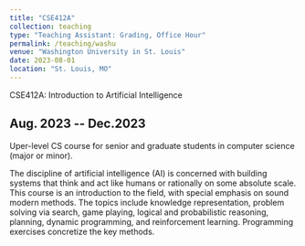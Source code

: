 ```yaml
---
title: "CSE412A"
collection: teaching
type: "Teaching Assistant: Grading, Office Hour"
permalink: /teaching/washu
venue: "Washington University in St. Louis"
date: 2023-08-01
location: "St. Louis, MO"
---
```


CSE412A: Introduction to Artificial Intelligence


Aug. 2023 -- Dec.2023
---
Uper-level CS course for senior and graduate students in computer science (major or minor).

The discipline of artificial intelligence (AI) is concerned with building systems that think and act like humans or rationally on some absolute scale. This course is an introduction to the field, with special emphasis on sound modern methods. The topics include knowledge representation, problem solving via search, game playing, logical and probabilistic reasoning, planning, dynamic programming, and reinforcement learning. Programming exercises concretize the key methods. 

